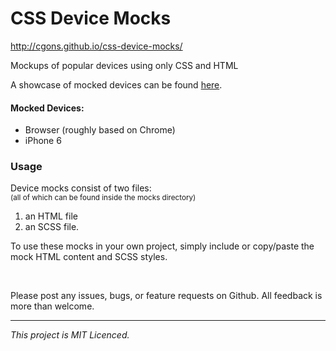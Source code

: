 # CSS Device Mocks
http://cgons.github.io/css-device-mocks/

Mockups of popular devices using only CSS and HTML

A showcase of mocked devices can be found [here](http://cgons.github.io/css-device-mocks/).

#### Mocked Devices:
- Browser (roughly based on Chrome)
- iPhone 6

### Usage
Device mocks consist of two files:<br>
<sub>(all of which can be found inside the mocks directory)</sub>
  1. an HTML file<br>
  2. an SCSS file.<br>

<p>To use these mocks in your own project, simply include or copy/paste the mock HTML content and SCSS styles.</p>


<p>&nbsp;</p>
Please post any issues, bugs, or feature requests on Github. All feedback is more than welcome.

---
_This project is MIT Licenced._
